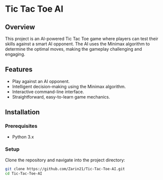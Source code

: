 # Tic Tac Toe AI

## Overview
This project is an AI-powered Tic Tac Toe game where players can test their skills against a smart AI opponent. The AI uses the Minimax algorithm to determine the optimal moves, making the gameplay challenging and engaging.

## Features
- Play against an AI opponent.
- Intelligent decision-making using the Minimax algorithm.
- Interactive command-line interface.
- Straightforward, easy-to-learn game mechanics.

## Installation

### Prerequisites
- Python 3.x

### Setup
Clone the repository and navigate into the project directory:
```sh
git clone https://github.com/Zarin21/Tic-Tac-Toe-AI.git
cd Tic-Tac-Toe-AI
